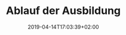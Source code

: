 ---
title: "Ablauf der Ausbildung"
date: 2019-04-14T17:03:39+02:00
draft: false
weight: 2
coverImageUrl: /img/cover/flugschule.jpg
---